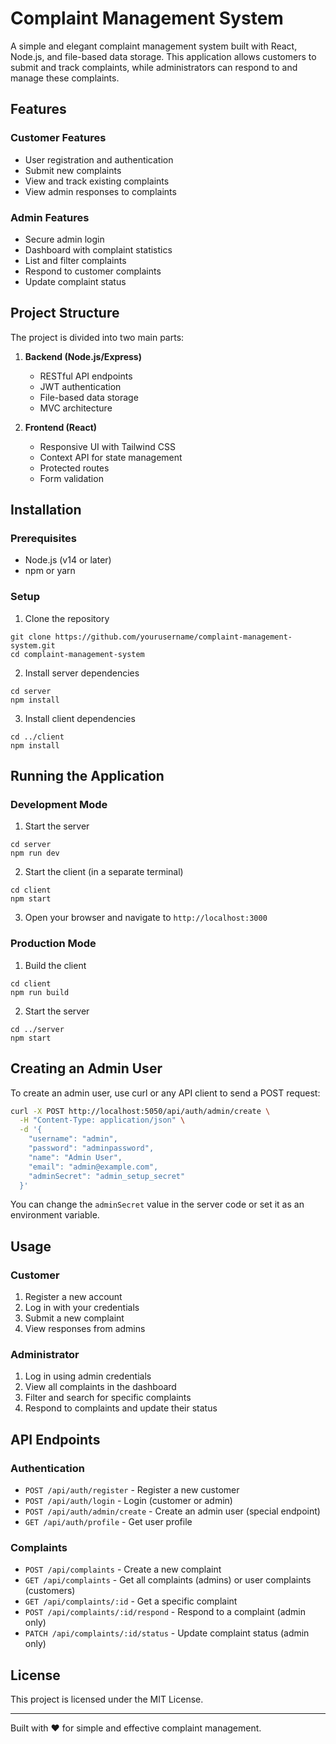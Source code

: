 # Complaint Management System

A simple and elegant complaint management system built with React, Node.js, and file-based data storage. This application allows customers to submit and track complaints, while administrators can respond to and manage these complaints.

## Features

### Customer Features
- User registration and authentication
- Submit new complaints
- View and track existing complaints
- View admin responses to complaints

### Admin Features
- Secure admin login
- Dashboard with complaint statistics
- List and filter complaints
- Respond to customer complaints
- Update complaint status

## Project Structure

The project is divided into two main parts:

1. **Backend (Node.js/Express)**
   - RESTful API endpoints
   - JWT authentication
   - File-based data storage
   - MVC architecture

2. **Frontend (React)**
   - Responsive UI with Tailwind CSS
   - Context API for state management
   - Protected routes
   - Form validation

## Installation

### Prerequisites
- Node.js (v14 or later)
- npm or yarn

### Setup

1. Clone the repository
```
git clone https://github.com/yourusername/complaint-management-system.git
cd complaint-management-system
```

2. Install server dependencies
```
cd server
npm install
```

3. Install client dependencies
```
cd ../client
npm install
```

## Running the Application

### Development Mode

1. Start the server
```
cd server
npm run dev
```

2. Start the client (in a separate terminal)
```
cd client
npm start
```

3. Open your browser and navigate to `http://localhost:3000`

### Production Mode

1. Build the client
```
cd client
npm run build
```

2. Start the server
```
cd ../server
npm start
```

## Creating an Admin User

To create an admin user, use curl or any API client to send a POST request:

```bash
curl -X POST http://localhost:5050/api/auth/admin/create \
  -H "Content-Type: application/json" \
  -d '{
    "username": "admin",
    "password": "adminpassword",
    "name": "Admin User",
    "email": "admin@example.com",
    "adminSecret": "admin_setup_secret"
  }'
```

You can change the `adminSecret` value in the server code or set it as an environment variable.

## Usage

### Customer
1. Register a new account
2. Log in with your credentials
3. Submit a new complaint
4. View responses from admins

### Administrator
1. Log in using admin credentials
2. View all complaints in the dashboard
3. Filter and search for specific complaints
4. Respond to complaints and update their status

## API Endpoints

### Authentication
- `POST /api/auth/register` - Register a new customer
- `POST /api/auth/login` - Login (customer or admin)
- `POST /api/auth/admin/create` - Create an admin user (special endpoint)
- `GET /api/auth/profile` - Get user profile

### Complaints
- `POST /api/complaints` - Create a new complaint
- `GET /api/complaints` - Get all complaints (admins) or user complaints (customers)
- `GET /api/complaints/:id` - Get a specific complaint
- `POST /api/complaints/:id/respond` - Respond to a complaint (admin only)
- `PATCH /api/complaints/:id/status` - Update complaint status (admin only)

## License

This project is licensed under the MIT License.

---

Built with ❤️ for simple and effective complaint management.